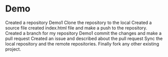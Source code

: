 # Demo
Created a repository Demo1
Clone the repository to the local
Created a source file
created index.html file and make a push to the repository.
Created a branch for my repository Demo1
commit the changes and make a pull request
Created an issue and described about the pull request
Sync the local repository and the remote repositories.
Finally fork any other existing project.
